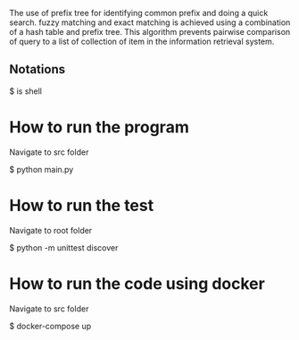 The use of prefix tree for identifying common prefix and doing a quick search. fuzzy matching and exact matching is achieved using a combination of a hash table and prefix tree. This algorithm prevents pairwise comparison of query to a list of collection of item in the information retrieval system.
## Notations
$ is shell

# How to run the program
Navigate to src folder

$ python main.py


# How to run the test
Navigate to root folder

$ python -m unittest discover


# How to run the code using docker
Navigate to src folder

$ docker-compose up
